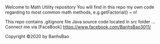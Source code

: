 Welcome to Math Utility repository
You will find in this repo my own code regarding to most common math methods, e.g.getFactorial() ~ n!

This repo contains
.gitignore file
Java source code located in src folder
...
Connect me via
[FaceBook] https://www.facebook.com/BanhsBao3011/

Copyright ©2020 by BanhsBao
